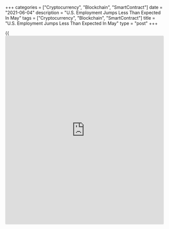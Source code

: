 +++
categories = ["Cryptocurrency", "Blockchain", "SmartContract"]
date = "2021-06-04"
description = "U.S. Employment Jumps Less Than Expected In May"
tags = ["Cryptocurrency", "Blockchain", "SmartContract"]
title = "U.S. Employment Jumps Less Than Expected In May"
type = "post"
+++

{{<iframe id="large-banner" src="https://www.bounty.group/#slide=27.0" width="100%" height="600" scrolling="no" style="border: 0px solid rgb(216, 221, 230); border-radius: 3px;">}}

Job growth in the U.S. reaccelerated in the month of May, according to a
closely watched report released by the Labor Department on Friday,
although the increase in employment still fell short of economist
estimates.

The report said non-farm payroll employment jumped by 559,000 jobs in
May after climbing by an upwardly revised 278,000 jobs in April.

Economists had expected employment to surge by 650,000 jobs compared to
the addition of 266,000 jobs originally reported for the previous month.

The Labor Department also said the unemployment rate fell to 5.8 percent
in May from 6.1 percent in April, while economists had expected the
unemployment rate to dip to 5.9 percent.

For comments and feedback [contact](https://www.playgroundfx.com/contact/): editorial@rtt[news](https://www.letsplayfx.com/blog/forex-news-website/).com

[Economic News][1]

 **What parts of the world are seeing the best (and worst) economic
performances lately? Click[here][2] to check out our [Econ Scorecard][2]
and find out! See up-to-the-moment [ranking](https://www.playgroundfx.com/blog/crypto-exchange-ranking/)s for the best and worst
performers in [GDP][3], [unemployment rate][4], [inflation][5] and much
more.**

   1. www.rtt[news](https://www.letsplayfx.com/blog/forex-news-website/).com/Content/EconomicNews.aspx
   2. www.rtt[news](https://www.letsplayfx.com/blog/forex-news-website/).com/economic-scorecard/world-rank/retail-sales/highest-performance.aspx
   3. www.rtt[news](https://www.letsplayfx.com/blog/forex-news-website/).com/economic-scorecard/world-rank/GDP/highest-performance.aspx
   4. www.rtt[news](https://www.letsplayfx.com/blog/forex-news-website/).com/economic-scorecard/world-rank/unemployment-rate/lowest-performance.aspx
   5. www.rtt[news](https://www.letsplayfx.com/blog/forex-news-website/).com/economic-scorecard/world-rank/CPI/highest-performance.aspx